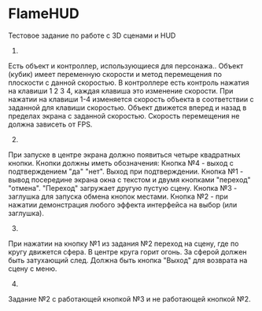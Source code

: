 # FlameHUD
 Тестовое задание по работе с 3D сценами и HUD
 
 1.
 Есть объект и контроллер, использующиеся для персонажа..
 Объект (кубик) имеет переменную скорости и метод перемещения по плоскости с данной скоростью.
 В контроллере есть контроль нажатия на клавиши 1 2 3 4, каждая клавиша это изменение скорости.
 При нажатии на клавиши 1-4 изменяется скорость объекта в соответствии с заданной для клавиши скоростью.
 Объект движется вперед и назад в пределах экрана с заданной скоростью.
 Скорость перемещения не должна зависеть от FPS.

 2.
 При запуске в центре экрана должно появиться четыре квадратных кнопки. 
 Кнопки должны иметь обозначения:
 Кнопка №4 - выход с подтверждением "да" "нет". Выход при подтверждении.
 Кнопка №1 - вывод посередине экрана окна с текстом и двумя кнопками "переход" "отмена". "Переход" загружает другую пустую сцену.
 Кнопка №3 - заглушка для запуска обмена кнопок местами.
 Кнопка №2 - при нажатии демонстрация любого эффекта интерфейса на выбор (или заглушка).

 3.
 При нажатии на кнопку №1 из задания №2 переход на сцену, где по кругу движется сфера.
 В центре круга горит огонь.
 За сферой должен быть затухающий след.
 Должна быть кнопка "Выход" для возврата на сцену с меню.

 4.
 Задание №2 c работающей кнопкой №3 и не работающей кнопкой №2.